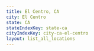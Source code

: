 ```yaml
---
title: El Centro, CA
city: El Centro
state: CA
stateIndexKey: state-ca
cityIndexKey: city-ca-el-centro
layout: list_all_locations
---
```

